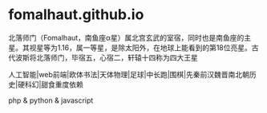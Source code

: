 # fomalhaut.github.io
北落师门（Fomalhaut，南鱼座α星）属北宫玄武的室宿，同时也是南鱼座的主星。其视星等为1.16，属一等星，是除太阳外，在地球上能看到的第18位亮星。古代波斯将北落师门，毕宿五，心宿二，轩辕十四称为四大王星


人工智能|web前端|欧体书法|天体物理|足球|中长跑|围棋|先秦前汉魏晋南北朝历史|硬科幻|甜食重度依赖

php & python & javascript
